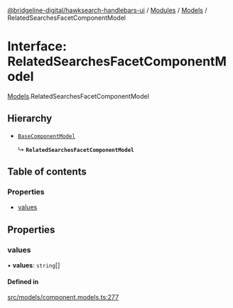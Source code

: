 [@bridgeline-digital/hawksearch-handlebars-ui](../README.md) / [Modules](../modules.md) / [Models](../modules/Models.md) / RelatedSearchesFacetComponentModel

# Interface: RelatedSearchesFacetComponentModel

[Models](../modules/Models.md).RelatedSearchesFacetComponentModel

## Hierarchy

- [`BaseComponentModel`](Models.BaseComponentModel.md)

  ↳ **`RelatedSearchesFacetComponentModel`**

## Table of contents

### Properties

- [values](Models.RelatedSearchesFacetComponentModel.md#values)

## Properties

### values

• **values**: `string`[]

#### Defined in

[src/models/component.models.ts:277](https://bitbucket.org/bridgelinedigital/frontend-handlebars-ui/src/db3ebfe/src/models/component.models.ts#lines-277)

